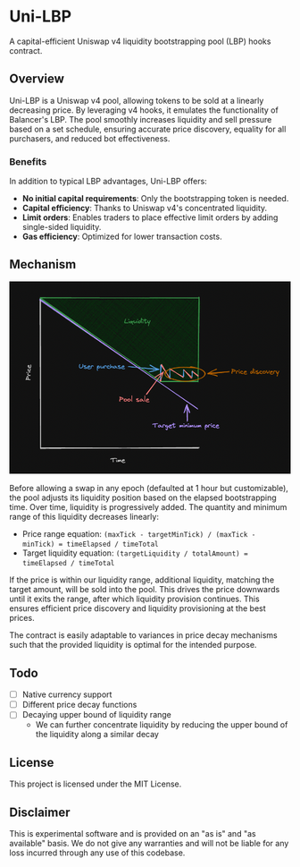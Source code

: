 # Uni-LBP

A capital-efficient Uniswap v4 liquidity bootstrapping pool (LBP) hooks contract.

## Overview

Uni-LBP is a Uniswap v4 pool, allowing tokens to be sold at a linearly decreasing price. By leveraging v4 hooks, it emulates the functionality of Balancer's LBP. The pool smoothly increases liquidity and sell pressure based on a set schedule, ensuring accurate price discovery, equality for all purchasers, and reduced bot effectiveness.

### Benefits

In addition to typical LBP advantages, Uni-LBP offers:

- **No initial capital requirements**: Only the bootstrapping token is needed.
- **Capital efficiency**: Thanks to Uniswap v4's concentrated liquidity.
- **Limit orders**: Enables traders to place effective limit orders by adding single-sided liquidity.
- **Gas efficiency**: Optimized for lower transaction costs.

## Mechanism

![Diagram](./diagram.png)

Before allowing a swap in any epoch (defaulted at 1 hour but customizable), the pool adjusts its liquidity position based on the elapsed bootstrapping time. Over time, liquidity is progressively added. The quantity and minimum range of this liquidity decreases linearly:

- Price range equation: `(maxTick - targetMinTick) / (maxTick - minTick) = timeElapsed / timeTotal`
- Target liquidity equation: `(targetLiquidity / totalAmount) = timeElapsed / timeTotal`

If the price is within our liquidity range, additional liquidity, matching the target amount, will be sold into the pool. This drives the price downwards until it exits the range, after which liquidity provision continues. This ensures efficient price discovery and liquidity provisioning at the best prices.

The contract is easily adaptable to variances in price decay mechanisms such that the provided liquidity is optimal for the intended purpose.

## Todo

- [ ] Native currency support
- [ ] Different price decay functions
- [ ] Decaying upper bound of liquidity range
    - We can further concentrate liquidity by reducing the upper bound of the liquidity along a similar decay

## License

This project is licensed under the MIT License.

## Disclaimer

This is experimental software and is provided on an "as is" and "as available" basis. We do not give any warranties and will not be liable for any loss incurred through any use of this codebase.
